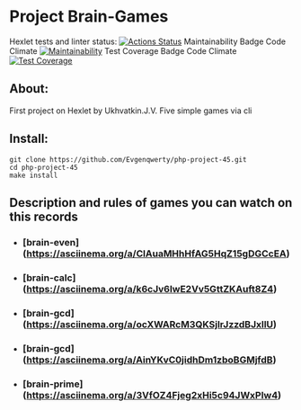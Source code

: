 # Project Brain-Games
 Hexlet tests and linter status:
[![Actions Status](https://github.com/Evgenqwerty/php-project-45/actions/workflows/hexlet-check.yml/badge.svg)](https://github.com/Evgenqwerty/php-project-45/actions)
 Maintainability Badge Code Climate
[![Maintainability](https://api.codeclimate.com/v1/badges/242485b25f4b4a291655/maintainability)](https://codeclimate.com/github/Evgenqwerty/php-project-45/maintainability)
 Test Coverage Badge Code Climate
[![Test Coverage](https://api.codeclimate.com/v1/badges/242485b25f4b4a291655/test_coverage)](https://codeclimate.com/github/Evgenqwerty/php-project-45/test_coverage)

## About:
First project on Hexlet by Ukhvatkin.J.V. Five simple games via cli

## Install:
```
git clone https://github.com/Evgenqwerty/php-project-45.git
cd php-project-45
make install
```

## Description and rules of games you can watch on this records

* ### [brain-even] (https://asciinema.org/a/ClAuaMHhHfAG5HqZ15gDGCcEA)

* ### [brain-calc] (https://asciinema.org/a/k6cJv6IwE2Vv5GttZKAuft8Z4)

* ### [brain-gcd] (https://asciinema.org/a/ocXWARcM3QKSjlrJzzdBJxllU)

* ### [brain-gcd] (https://asciinema.org/a/AinYKvC0jidhDm1zboBGMjfdB)

* ### [brain-prime] (https://asciinema.org/a/3VfOZ4Fjeg2xHi5c94JWxPIw4)
